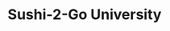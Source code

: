 ---
layout: place
title: "Sushi-2-Go University"
permalink: /florida/gainesville/sushi-2-go-university.html
stateAbbr: FL
stateName: Florida
cityName: Gainesville
seo:
  name: "Sushi-2-Go University"
  type: Restaurant
  links: http://www.sushi2go.com/
description: "Casual restaurant serving sushi rolls, dumplings & egg rolls for dine-in, takeout or delivery. Sushi-2-Go University serves delicious sushi in Gainesville, Florida. Try fresh Japanese dishes for a great dining experience. Available for takeout, delivery, lunch, and dinner."
place_id: ChIJ41ggbI-j6IgRz-2fxT-tEMM
photos:
  - name: >-
      places/ChIJ41ggbI-j6IgRz-2fxT-tEMM/photos/AeeoHcKJlVam4mop-47cpfU5Bz6GQEiO9rPRHRj6bxeRhoZGds57Mxie26sCNc_Y7MuRqcdxt35zHeUcNz25kB92nO-m_VK0I8Wz6UtXD6mJHS92fcVubra58atZK74wW-dTPp6b2gpCtENP0NHXQS16OMzuxpz2ZDDHlGVg3OHaTajX_nO-uWT4ZdxDRWfE0KyejaaPLAdGce0JBC2f9S0fvpaISl1qY_p4u3lacc85hUa5Rk5xw89Li9ynOoEcFxae8JF62Z79iYQ33vpPRRYdKYUk8XCkqjbOcXvGkrTBD263IQ
    widthPx: 3000
    heightPx: 2000
    authorAttributions:
      - displayName: Sushi-2-Go University
        uri: https://maps.google.com/maps/contrib/114992499550175123348
        photoUri: >-
          https://lh3.googleusercontent.com/a-/ALV-UjWqrdYdqQSUZ47jhSutWIDJwdpOJv1Y8IW-n5f7dr4X2KpVOR8=s100-p-k-no-mo
    flagContentUri: >-
      https://www.google.com/local/imagery/report/?cb_client=maps_api_places.places_api&image_key=!1e10!2sAF1QipPdRTUsHGlK1Yo2XRJj3IUd3bLTsQ4VK14EObdG&hl=en-US
    googleMapsUri: >-
      https://www.google.com/maps/place//data=!3m4!1e2!3m2!1sAF1QipPdRTUsHGlK1Yo2XRJj3IUd3bLTsQ4VK14EObdG!2e10!4m2!3m1!1s0x88e8a38f6c2058e3:0xc310ad3fc59fedcf
  - name: >-
      places/ChIJ41ggbI-j6IgRz-2fxT-tEMM/photos/AeeoHcKKq5NPfbp9PVX5aXkUhZ8ZuTtem7WT2NoKRWEjnh9Dugro6lnEfjYlK0rCzK8Qetfx9QAhwPp34uHM9g9k4pKYbd_0gZCGG-ewDYixyMmKOikpzPJLGfjxtH0OB8KaXwGszhBPskDUu9Gry0rci3c8BIGosqd9gh1T8in6ofaf_UyDukkqI5hnUZwy1fJs0bWXYWdH0krwon4PTUB6missFkdoiyk3h4e2Kl7LQ_tUejQliGwytDIA6QolHQkfKCiAl6znvVVSrqPLR3sDaITvlehUNM-WwttKqOSL2pVljQ
    widthPx: 3024
    heightPx: 2863
    authorAttributions:
      - displayName: Sushi-2-Go University
        uri: https://maps.google.com/maps/contrib/114992499550175123348
        photoUri: >-
          https://lh3.googleusercontent.com/a-/ALV-UjWqrdYdqQSUZ47jhSutWIDJwdpOJv1Y8IW-n5f7dr4X2KpVOR8=s100-p-k-no-mo
    flagContentUri: >-
      https://www.google.com/local/imagery/report/?cb_client=maps_api_places.places_api&image_key=!1e10!2sAF1QipPk6ykkA0hVZKhHOk8vhVbZ50XD6e9DzVbcsGd-&hl=en-US
    googleMapsUri: >-
      https://www.google.com/maps/place//data=!3m4!1e2!3m2!1sAF1QipPk6ykkA0hVZKhHOk8vhVbZ50XD6e9DzVbcsGd-!2e10!4m2!3m1!1s0x88e8a38f6c2058e3:0xc310ad3fc59fedcf
  - name: >-
      places/ChIJ41ggbI-j6IgRz-2fxT-tEMM/photos/AeeoHcLQE89u0iCMIp8J9TY_c7cIx6EMSCSvZ9V5kE6wUa_56vdos_hDNhBfF4EehyP8EwM4s4DLOzvE87rADdb6nVAcGu6zqXRtHD-b0O5g1_U352e1y_Hcgv7_QIBkDUriNPHYrtjOMM9JvTWKNFfszaBYhYkE1FVzJCFgl3Gm3S3tSLhH8n3WeSymfsarANp7Pmm3zimxD78aHBT-pL4DWQ3bMO24a4g6VirDJRVR26iVhT1mfBV1zEuzyjTjkNBRC47xeBbKfoadYKe1DcnF_NV3uP5GWked2UQzHG5FKMJfpA
    widthPx: 1440
    heightPx: 1079
    authorAttributions:
      - displayName: Sushi-2-Go University
        uri: https://maps.google.com/maps/contrib/114992499550175123348
        photoUri: >-
          https://lh3.googleusercontent.com/a-/ALV-UjWqrdYdqQSUZ47jhSutWIDJwdpOJv1Y8IW-n5f7dr4X2KpVOR8=s100-p-k-no-mo
    flagContentUri: >-
      https://www.google.com/local/imagery/report/?cb_client=maps_api_places.places_api&image_key=!1e10!2sAF1QipMMsIblla2W-lPgUcQCHqoZsube6jNyGXWf3sv7&hl=en-US
    googleMapsUri: >-
      https://www.google.com/maps/place//data=!3m4!1e2!3m2!1sAF1QipMMsIblla2W-lPgUcQCHqoZsube6jNyGXWf3sv7!2e10!4m2!3m1!1s0x88e8a38f6c2058e3:0xc310ad3fc59fedcf
  - name: >-
      places/ChIJ41ggbI-j6IgRz-2fxT-tEMM/photos/AeeoHcLARQ3e-zaWj4ioJ108CAPd8Uef-pjZadHR-Uot7xcmeNoNObInF1otSc31jbqofrY_UUQizBpwzwgSjtprs-7dJQOqgMOYFe0VDfm7veHpyckrQDOJ5Z3EAsMcA2j0pxqVI6xNRnpUVDRjoomiB4i1NXF9p2qUW73PVOhmFk8RjdAa7Tflu1LwLx3Sb2EDTlh3zS-XcOePMX6cqvdLrJkfvA1FutBULCorKVjOTRNHw5TCuR868ydciBf7BNBvPuuXOWufQCUe4S13OUk5o_ddh6uVHpLpFPJ7n18vfSpFzw
    widthPx: 3600
    heightPx: 4800
    authorAttributions:
      - displayName: Sushi-2-Go University
        uri: https://maps.google.com/maps/contrib/114992499550175123348
        photoUri: >-
          https://lh3.googleusercontent.com/a-/ALV-UjWqrdYdqQSUZ47jhSutWIDJwdpOJv1Y8IW-n5f7dr4X2KpVOR8=s100-p-k-no-mo
    flagContentUri: >-
      https://www.google.com/local/imagery/report/?cb_client=maps_api_places.places_api&image_key=!1e10!2sAF1QipOJjKqilyIILbe8PD_JNpNTpN4lHdZjZBpD8gfn&hl=en-US
    googleMapsUri: >-
      https://www.google.com/maps/place//data=!3m4!1e2!3m2!1sAF1QipOJjKqilyIILbe8PD_JNpNTpN4lHdZjZBpD8gfn!2e10!4m2!3m1!1s0x88e8a38f6c2058e3:0xc310ad3fc59fedcf
  - name: >-
      places/ChIJ41ggbI-j6IgRz-2fxT-tEMM/photos/AeeoHcJ4RrXk5OBWryILeVNdrEC8JfQnKD2Cuv5zEtYJXerMtH-fgr7_CNZodtyloYL1EXm7-ijoMUcwFy6jdeU9qCObPW91JNIXsJ3D5XnxRvofZBDWc4RdiYoQOQxAX5PR02pjbbrZvTHwQgBIUf7NvC-P5Vpc3ih8x8VaL2wfEeW76QLB4-HpATbQLtOqX4jvYkDxguNEDRt4UJ8WgKWZbzX-YT9H9jlEk0YA6vbfPGUifEmg6tmgBuX6bBgcjStDNWQC6rLjS0orMrb954510gEjIJJYyRrR6DjMBkmIPWHq0w
    widthPx: 3024
    heightPx: 4032
    authorAttributions:
      - displayName: Sushi-2-Go University
        uri: https://maps.google.com/maps/contrib/114992499550175123348
        photoUri: >-
          https://lh3.googleusercontent.com/a-/ALV-UjWqrdYdqQSUZ47jhSutWIDJwdpOJv1Y8IW-n5f7dr4X2KpVOR8=s100-p-k-no-mo
    flagContentUri: >-
      https://www.google.com/local/imagery/report/?cb_client=maps_api_places.places_api&image_key=!1e10!2sAF1QipNz4yjpRBWtLd_l8TtDC4NGqeA7Tghn6yahW6Ew&hl=en-US
    googleMapsUri: >-
      https://www.google.com/maps/place//data=!3m4!1e2!3m2!1sAF1QipNz4yjpRBWtLd_l8TtDC4NGqeA7Tghn6yahW6Ew!2e10!4m2!3m1!1s0x88e8a38f6c2058e3:0xc310ad3fc59fedcf
  - name: >-
      places/ChIJ41ggbI-j6IgRz-2fxT-tEMM/photos/AeeoHcIadMK-BcXlV8ubwSApqbDdTk-rfhxfzzSLNczkzGRqtLeoezfelJHojDVQ3tNbcIXCpY09GxkuKba9wDbweIp5aDha4gNh0s2tyO2OF63T7VZ-MauuopR4uovAqzGCWt137e7raODWtf75HdFAUystrnYB6ol426xxNPylCLgYpxC_HDU-IbPzv6biNROw_zXG3DEW1U_HtY2aVpOTGdTCmjebTQU2qFYizwx_ch77nerNgmvlOr7GC_dl6IDQ4g0VUiDk4rbcEEgy03IRhbsHQYjcGAUkbCBxHxUa8DkVBg
    widthPx: 1685
    heightPx: 1575
    authorAttributions:
      - displayName: Sushi-2-Go University
        uri: https://maps.google.com/maps/contrib/114992499550175123348
        photoUri: >-
          https://lh3.googleusercontent.com/a-/ALV-UjWqrdYdqQSUZ47jhSutWIDJwdpOJv1Y8IW-n5f7dr4X2KpVOR8=s100-p-k-no-mo
    flagContentUri: >-
      https://www.google.com/local/imagery/report/?cb_client=maps_api_places.places_api&image_key=!1e10!2sAF1QipMlaAQNL11OULDqWfQ31u7QNiN0ZekU6r54eBp6&hl=en-US
    googleMapsUri: >-
      https://www.google.com/maps/place//data=!3m4!1e2!3m2!1sAF1QipMlaAQNL11OULDqWfQ31u7QNiN0ZekU6r54eBp6!2e10!4m2!3m1!1s0x88e8a38f6c2058e3:0xc310ad3fc59fedcf
  - name: >-
      places/ChIJ41ggbI-j6IgRz-2fxT-tEMM/photos/AeeoHcLQs-s2VFDLq1I0UaTpoGosp47CaVntND3JT_r_1AlqOqDRdwHJx9CRId5lWSP-Dw4GFKenbneb4P2da1qsweY3Z4A2xmA5VNylBkPtnuLSTD67iQhxOMhrpFZgPqkOn2pvZGk_QUfNT7N3mLpHslAcrgdDz7cD5x0jNHTUHwWMIiwPfubvpIV3cLzHVMcQWzQCo7FG9YalsDNcNo7wB1J_HG72AF9cUhYF776Nfqc9WY7Gj5_O2qnMazqdi51ZHV1y9GL71u2MMtITqNg10za4MXg8vO_T6pUcObbHezs9th-dpCz1mUu6tJKOKoL_3mjbvjQ0TBMAQ6P6gLgijj4S3ZqrgcvJKCblT1RpoHYVlawyXqhM72ejVQ586Bl1QNGsxWmP1RVocfDKf6Rdf1pZ1mq3NRsgJw3jnUbGY2Vz-opr
    widthPx: 4000
    heightPx: 3000
    authorAttributions:
      - displayName: L P
        uri: https://maps.google.com/maps/contrib/106139119371574804665
        photoUri: >-
          https://lh3.googleusercontent.com/a-/ALV-UjUAAAVN6QhLuklplTQd4deWIuAFkl3IPMg3O7xFmeqJWnCqrGG7zQ=s100-p-k-no-mo
    flagContentUri: >-
      https://www.google.com/local/imagery/report/?cb_client=maps_api_places.places_api&image_key=!1e10!2sCIHM0ogKEICAgIC50cf39wE&hl=en-US
    googleMapsUri: >-
      https://www.google.com/maps/place//data=!3m4!1e2!3m2!1sCIHM0ogKEICAgIC50cf39wE!2e10!4m2!3m1!1s0x88e8a38f6c2058e3:0xc310ad3fc59fedcf
  - name: >-
      places/ChIJ41ggbI-j6IgRz-2fxT-tEMM/photos/AeeoHcKr4TVMW8BfDTRhclHrSduC9VQWkDUDDwfTLDdK2AYiqadjRq8dcsV1YUmvdl6Pq71hpaRerbrgxU6sy9h7ygMHi3EIosfcEa2Anhzns2Zm7yl7QkT86xXv4rL_aYAjnXaKcvjj0fWdj-zFia_7VmAz588EHJ4g8O1hksXMmB3yVhXXICACTUqjQLip3JMZ1ASbWhL0rYyPkhzkTDYqq_dRO3D3rDOY72CbSa9oHR77TLdkYJC0kT8BHLSstKk2K1FAXfgO22oJyiJHKOMfZegWYfKm_CrzAN30VhErA8LJSm-EAOsrdqkXEzGSQIUD0mMuXZv0VAJUez8cbF18HAj3SpggJHkdceqBd5prgRoXc4SuVro94QdKBq225yhE55JP131MDqC_mfDj5pXkUJonMFh8Z66gFMExL41-VoKubC1M
    widthPx: 3264
    heightPx: 2448
    authorAttributions:
      - displayName: Brian JW Kim
        uri: https://maps.google.com/maps/contrib/108296786558642885182
        photoUri: >-
          https://lh3.googleusercontent.com/a-/ALV-UjXS-kjNzt8v9G4wvQfvvjGKaEmhzhIvGgzn-2EceuWldnVr5z8G=s100-p-k-no-mo
    flagContentUri: >-
      https://www.google.com/local/imagery/report/?cb_client=maps_api_places.places_api&image_key=!1e10!2sCIHM0ogKEICAgICErv71-AE&hl=en-US
    googleMapsUri: >-
      https://www.google.com/maps/place//data=!3m4!1e2!3m2!1sCIHM0ogKEICAgICErv71-AE!2e10!4m2!3m1!1s0x88e8a38f6c2058e3:0xc310ad3fc59fedcf
  - name: >-
      places/ChIJ41ggbI-j6IgRz-2fxT-tEMM/photos/AeeoHcKUIFu8a0PiRnTPFeIqLXbccV8DOuAnzOLoHI0_mVfFQczSSz01tFidMLY_3PEkDH38BFQPQL_wZnMLsyLjCfeSW6ZsFNNQY_n2xVLhq2arQU_TRf_3mN3R95bfz5qkKt3wWMVnUXuFSoyQyeXlNZbaeY8mma-i313dbzvNhoz2BnZ0u9EPh2UayjXDqYOCh3FL3f2F1MjnVLh71nKlxZtl4jx32YYFfxMBOYwx_bEOhluy-K4g_oln30VuaUCMhyGKg2Xwtz0ZH1lQcw5x1rcnGaH7H46m7P4pjL8qxbHE0O_7bxldlyhqyBJp5855dpfssVtN98KikjhZuLrq0_3Eytl7-m6i5GRBBoTY0ILI8FphO6t0eH2Po31aWWkfIoZCP4MhA5JpcUayMGsDAYDKkC2SzVcSGhvE7Nhk9vm8uxr3
    widthPx: 4608
    heightPx: 2592
    authorAttributions:
      - displayName: Narayani Barve
        uri: https://maps.google.com/maps/contrib/109375488711087060597
        photoUri: >-
          https://lh3.googleusercontent.com/a-/ALV-UjX2ac_CX6uPq6W9MHWz6FXm9fVdIpaTZ3h66PYAr9PE9-KCuSkU=s100-p-k-no-mo
    flagContentUri: >-
      https://www.google.com/local/imagery/report/?cb_client=maps_api_places.places_api&image_key=!1e10!2sCIHM0ogKEICAgICErcPjtQE&hl=en-US
    googleMapsUri: >-
      https://www.google.com/maps/place//data=!3m4!1e2!3m2!1sCIHM0ogKEICAgICErcPjtQE!2e10!4m2!3m1!1s0x88e8a38f6c2058e3:0xc310ad3fc59fedcf
  - name: >-
      places/ChIJ41ggbI-j6IgRz-2fxT-tEMM/photos/AeeoHcIxG4IhI2S0Twvt1QJnlGZqeT3qVBlTlu8aWIYfdO0jXC1rVGPe2zuc_NXIwLi5hqN9ZwOnlfukg41ER_T_8jc4GP19B55dblSfsUZrbeBPiLHYVzOWHNqBrRTsW6dj0LzT0oILSBQjEoz-xREuZZHw8xikoPb9N82-pXnco9oegL3HdWg2I-golm55uD42v9ST7j_YG_imHQ-0emEQUsl26QO7Y9eMvl_eku56Ewa94s7TCWIyJhKEM8aWtXbIv_ouvBlLUL4c_A_Lm4jmkW6nor-PCbAuuaj96KrldEeFCg
    widthPx: 1045
    heightPx: 960
    authorAttributions:
      - displayName: Sushi-2-Go University
        uri: https://maps.google.com/maps/contrib/114992499550175123348
        photoUri: >-
          https://lh3.googleusercontent.com/a-/ALV-UjWqrdYdqQSUZ47jhSutWIDJwdpOJv1Y8IW-n5f7dr4X2KpVOR8=s100-p-k-no-mo
    flagContentUri: >-
      https://www.google.com/local/imagery/report/?cb_client=maps_api_places.places_api&image_key=!1e10!2sAF1QipOpb4DxECMTyWC0wYISNppbWMhN_FleXpaq1aY9&hl=en-US
    googleMapsUri: >-
      https://www.google.com/maps/place//data=!3m4!1e2!3m2!1sAF1QipOpb4DxECMTyWC0wYISNppbWMhN_FleXpaq1aY9!2e10!4m2!3m1!1s0x88e8a38f6c2058e3:0xc310ad3fc59fedcf
address: 1412 W University Ave suite c, Gainesville, FL 32603, USA
street: 1412 W University Ave suite c
city: Gainesville
state: FL
zip: '32603'
country: USA
neighborhood: University Park
latitude: '29.652217'
longitude: '-82.340982'
accessibility_options:
  wheelchairAccessibleParking: true
  wheelchairAccessibleEntrance: true
  wheelchairAccessibleRestroom: true
  wheelchairAccessibleSeating: true
business_status: OPERATIONAL
name: Sushi-2-Go University
google_maps_links:
  directionsUri: >-
    https://www.google.com/maps/dir//''/data=!4m7!4m6!1m1!4e2!1m2!1m1!1s0x88e8a38f6c2058e3:0xc310ad3fc59fedcf!3e0
  placeUri: https://maps.google.com/?cid=14055924926433455567
  writeAReviewUri: >-
    https://www.google.com/maps/place//data=!4m3!3m2!1s0x88e8a38f6c2058e3:0xc310ad3fc59fedcf!12e1
  reviewsUri: >-
    https://www.google.com/maps/place//data=!4m4!3m3!1s0x88e8a38f6c2058e3:0xc310ad3fc59fedcf!9m1!1b1
  photosUri: >-
    https://www.google.com/maps/place//data=!4m3!3m2!1s0x88e8a38f6c2058e3:0xc310ad3fc59fedcf!10e5
primary_type: Sushi Restaurant
opening_hours:
  regular: null
  current: null
secondary_opening_hours:
  regular:
    weekdayDescriptions: null
    type: null
  current:
    weekdayDescriptions: null
    type: null
phone: (352) 338-1068
price_level: PRICE_LEVEL_INEXPENSIVE
price_range: $10 &ndash; $20
rating: '4.2'
rating_count: 0
website: http://www.sushi2go.com/
reviews:
  - name: >-
      places/ChIJ41ggbI-j6IgRz-2fxT-tEMM/reviews/ChdDSUhNMG9nS0VJQ0FnSUNycXM2M3JnRRAB
    relativePublishTimeDescription: 9 months ago
    rating: 5
    text:
      text: >-
        Order delivery lol like I normally do! Got the California roll and I
        think it’s like a chicken teriyaki something roll wow! This is some good
        stuff right here! Definitely going to try some of their other sushi.
        Fair priced and the food is fresh and really really good! Definitely
        gonna order again! I totally recommend this place!
      languageCode: en
    originalText:
      text: >-
        Order delivery lol like I normally do! Got the California roll and I
        think it’s like a chicken teriyaki something roll wow! This is some good
        stuff right here! Definitely going to try some of their other sushi.
        Fair priced and the food is fresh and really really good! Definitely
        gonna order again! I totally recommend this place!
      languageCode: en
    authorAttribution:
      displayName: Angelo
      uri: https://www.google.com/maps/contrib/111847054340383067097/reviews
      photoUri: >-
        https://lh3.googleusercontent.com/a-/ALV-UjUyzOr58uCPkmaInrrbt_P9qolN1uoqtE2sthgYHAbM30ExQc8vQA=s128-c0x00000000-cc-rp-mo-ba5
    publishTime: '2024-07-06T00:35:10.973024Z'
    flagContentUri: >-
      https://www.google.com/local/review/rap/report?postId=ChdDSUhNMG9nS0VJQ0FnSUNycXM2M3JnRRAB&d=17924085&t=1
    googleMapsUri: >-
      https://www.google.com/maps/reviews/data=!4m6!14m5!1m4!2m3!1sChdDSUhNMG9nS0VJQ0FnSUNycXM2M3JnRRAB!2m1!1s0x88e8a38f6c2058e3:0xc310ad3fc59fedcf
  - name: >-
      places/ChIJ41ggbI-j6IgRz-2fxT-tEMM/reviews/ChdDSUhNMG9nS0VJQ0FnTUR3dk03cWpBRRAB
    relativePublishTimeDescription: 2 weeks ago
    rating: 5
    text:
      text: >-
        I did pick up for my family and friends, getting a wide variety of food,
        both sushi and not. I really enjoyed my honey and sriracha wings and my
        mom loved her Florida and Crunchy Rolls. I live somewhat far away and
        the food traveled very well, and still tasted fresh after the drive. The
        employee Josh was friendly and personable.
      languageCode: en
    originalText:
      text: >-
        I did pick up for my family and friends, getting a wide variety of food,
        both sushi and not. I really enjoyed my honey and sriracha wings and my
        mom loved her Florida and Crunchy Rolls. I live somewhat far away and
        the food traveled very well, and still tasted fresh after the drive. The
        employee Josh was friendly and personable.
      languageCode: en
    authorAttribution:
      displayName: Isaac Brosius
      uri: https://www.google.com/maps/contrib/104618780405849399117/reviews
      photoUri: >-
        https://lh3.googleusercontent.com/a-/ALV-UjUrsGL-acrUbZos1jcje8SUTC4WNQltESzN7Jd2TLClIqikgPA=s128-c0x00000000-cc-rp-mo
    publishTime: '2025-03-24T14:07:15.420752Z'
    flagContentUri: >-
      https://www.google.com/local/review/rap/report?postId=ChdDSUhNMG9nS0VJQ0FnTUR3dk03cWpBRRAB&d=17924085&t=1
    googleMapsUri: >-
      https://www.google.com/maps/reviews/data=!4m6!14m5!1m4!2m3!1sChdDSUhNMG9nS0VJQ0FnTUR3dk03cWpBRRAB!2m1!1s0x88e8a38f6c2058e3:0xc310ad3fc59fedcf
  - name: >-
      places/ChIJ41ggbI-j6IgRz-2fxT-tEMM/reviews/ChdDSUhNMG9nS0VJQ0FnTUNRNy15U3Z3RRAB
    relativePublishTimeDescription: 2 weeks ago
    rating: 4
    text:
      text: >-
        I figured this would be of some use to at least one of you, especially
        if you are new in the area.


        This is not your typical spot. The food is simple, honest, and lacks
        over the top flair, but it's special here in GNV for a reason. From a
        hidden sushi spot to local legend, it has been a joy to see them evolve
        over these long and strange years. The food is great, the staff are down
        to earth, and extremely accommodating; it's everything you want from a
        restaurant in general.


        Sushi-2-Go has watched me grow from a freshman in college to a
        professional and beyond. This spot has a place in the heart of all UF
        alumni, and I am no different. I recommend Sushi-2-Go to everyone who
        loves sushi, period.


        Whether today is the last order or not (as I am constantly moving
        around), hopefully, I can encourage you to partake in a piece of the UF
        experience. Consider this insider knowledge.
      languageCode: en
    originalText:
      text: >-
        I figured this would be of some use to at least one of you, especially
        if you are new in the area.


        This is not your typical spot. The food is simple, honest, and lacks
        over the top flair, but it's special here in GNV for a reason. From a
        hidden sushi spot to local legend, it has been a joy to see them evolve
        over these long and strange years. The food is great, the staff are down
        to earth, and extremely accommodating; it's everything you want from a
        restaurant in general.


        Sushi-2-Go has watched me grow from a freshman in college to a
        professional and beyond. This spot has a place in the heart of all UF
        alumni, and I am no different. I recommend Sushi-2-Go to everyone who
        loves sushi, period.


        Whether today is the last order or not (as I am constantly moving
        around), hopefully, I can encourage you to partake in a piece of the UF
        experience. Consider this insider knowledge.
      languageCode: en
    authorAttribution:
      displayName: Maurice Mosito Solomon
      uri: https://www.google.com/maps/contrib/109845210992585499097/reviews
      photoUri: >-
        https://lh3.googleusercontent.com/a-/ALV-UjX5CX56-HF-k2UcRNS-HMRt1ZL86jSxlFSOjABiAJqr5XKyp5BR=s128-c0x00000000-cc-rp-mo-ba3
    publishTime: '2025-03-24T18:54:58.400969Z'
    flagContentUri: >-
      https://www.google.com/local/review/rap/report?postId=ChdDSUhNMG9nS0VJQ0FnTUNRNy15U3Z3RRAB&d=17924085&t=1
    googleMapsUri: >-
      https://www.google.com/maps/reviews/data=!4m6!14m5!1m4!2m3!1sChdDSUhNMG9nS0VJQ0FnTUNRNy15U3Z3RRAB!2m1!1s0x88e8a38f6c2058e3:0xc310ad3fc59fedcf
  - name: >-
      places/ChIJ41ggbI-j6IgRz-2fxT-tEMM/reviews/ChdDSUhNMG9nS0VJQ0FnTUNBMnMza3NRRRAB
    relativePublishTimeDescription: 2 months ago
    rating: 5
    text:
      text: >-
        Very nice experience here

        Rooks are pretty affordable $7-8 with a pretty nice 2 for $12 deal


        Ordering kiosks provide very fine grained control over ordering- can
        add/remove every ingredient in a roll


        Open late as well
      languageCode: en
    originalText:
      text: >-
        Very nice experience here

        Rooks are pretty affordable $7-8 with a pretty nice 2 for $12 deal


        Ordering kiosks provide very fine grained control over ordering- can
        add/remove every ingredient in a roll


        Open late as well
      languageCode: en
    authorAttribution:
      displayName: whatplan
      uri: https://www.google.com/maps/contrib/103108551004993148295/reviews
      photoUri: >-
        https://lh3.googleusercontent.com/a-/ALV-UjWExWDrJObqUTOwT45isRGmuPy1ISDTVBKDRSS36KJ5Fwo4kvjW=s128-c0x00000000-cc-rp-mo-ba3
    publishTime: '2025-01-31T04:46:38.795069Z'
    flagContentUri: >-
      https://www.google.com/local/review/rap/report?postId=ChdDSUhNMG9nS0VJQ0FnTUNBMnMza3NRRRAB&d=17924085&t=1
    googleMapsUri: >-
      https://www.google.com/maps/reviews/data=!4m6!14m5!1m4!2m3!1sChdDSUhNMG9nS0VJQ0FnTUNBMnMza3NRRRAB!2m1!1s0x88e8a38f6c2058e3:0xc310ad3fc59fedcf
  - name: >-
      places/ChIJ41ggbI-j6IgRz-2fxT-tEMM/reviews/ChZDSUhNMG9nS0VJQ0FnTUNRdnFQWFFnEAE
    relativePublishTimeDescription: a month ago
    rating: 1
    text:
      text: >-
        Scam!! They charge you twice, for 1 transaction!! When I first paid with
        their screen checkout, the young American employee said “it didn’t go
        through” so there I went to pay again with my other card without looking
        at my bank account. Big mistake!! I was trusting him!! Next day, I see
        the same transaction twice that did go through twice. They scammed me!
        It was a late night dinner and wanted to get some quick sushi little to
        know these people rob you! I’ve tried calling multiple times and no one
        answers and it says voicemail is full. Worst part is that I am not from
        the area so i can’t even go back in person. Zero stars all the way. So
        unprofessional.
      languageCode: en
    originalText:
      text: >-
        Scam!! They charge you twice, for 1 transaction!! When I first paid with
        their screen checkout, the young American employee said “it didn’t go
        through” so there I went to pay again with my other card without looking
        at my bank account. Big mistake!! I was trusting him!! Next day, I see
        the same transaction twice that did go through twice. They scammed me!
        It was a late night dinner and wanted to get some quick sushi little to
        know these people rob you! I’ve tried calling multiple times and no one
        answers and it says voicemail is full. Worst part is that I am not from
        the area so i can’t even go back in person. Zero stars all the way. So
        unprofessional.
      languageCode: en
    authorAttribution:
      displayName: Angie Carnero
      uri: https://www.google.com/maps/contrib/112471238436621196398/reviews
      photoUri: >-
        https://lh3.googleusercontent.com/a/ACg8ocKVDRJQFT7fIcwy64IDFatduH50aGn1oiUZA7SJUP0yWuSUEA=s128-c0x00000000-cc-rp-mo
    publishTime: '2025-03-04T18:06:46.850572Z'
    flagContentUri: >-
      https://www.google.com/local/review/rap/report?postId=ChZDSUhNMG9nS0VJQ0FnTUNRdnFQWFFnEAE&d=17924085&t=1
    googleMapsUri: >-
      https://www.google.com/maps/reviews/data=!4m6!14m5!1m4!2m3!1sChZDSUhNMG9nS0VJQ0FnTUNRdnFQWFFnEAE!2m1!1s0x88e8a38f6c2058e3:0xc310ad3fc59fedcf
parking_options:
  freeParkingLot: true
  freeStreetParking: true
  valetParking: false
  freeGarageParking: false
payment_options:
  acceptsCreditCards: true
  acceptsDebitCards: true
  acceptsCashOnly: false
  acceptsNfc: true
allow_dogs: null
curbside_pickup: null
delivery: true
dine_in: true
good_for_children: true
good_for_groups: null
good_for_sports: false
live_music: false
menu_for_children: false
outdoor_seating: null
reservable: null
restroom: true
serves_beer: false
serves_breakfast: false
serves_brunch: false
serves_cocktails: false
serves_coffee: false
serves_dinner: true
serves_dessert: true
serves_lunch: true
serves_vegetarian_food: true
serves_wine: false
takeout: true
update_category: essentials
summary: >-
  Casual restaurant serving sushi rolls, dumplings & egg rolls for dine-in,
  takeout or delivery.

---